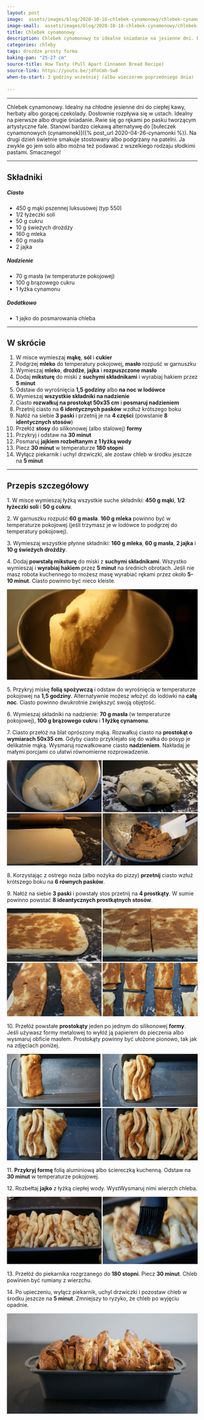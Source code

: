 ```yaml
---
layout: post
image:  assets/images/blog/2020-10-18-chlebek-cynamonowy/chlebek-cynamonowy-1.jpg
image-small:  assets/images/blog/2020-10-18-chlebek-cynamonowy/chlebek-cynamonowy-1.jpg
title: Chlebek cynamonowy
description: Chlebek cynamonowy to idealne śniadanie na jesienne dni. Pasuje do kawy, herbaty i gorącej czekolady. Dosłownie rozpływa się w ustach.
categories: chleby
tags: drozdze prosty forma
baking-pan: "25-27 cm"
source-title: How Tasty (Pull Apart Cinnamon Bread Recipe)
source-link: https://youtu.be/jdfoCmh-Sw8
when-to-start: 3 godziny wcześniej (albo wieczorem poprzedniego dnia)

---
```


-----

Chlebek cynamonowy. Idealny na chłodne jesienne dni do ciepłej kawy, herbaty albo gorącej czekolady. Dosłownie rozpływa się w ustach. Idealny na pierwsze albo drugie śniadanie. Rwie się go rękami po pasku tworzącym artystyczne fale. Stanowi bardzo ciekawą alternatywę do [bułeczek cynamonowych (cynamonek)]({% post_url 2020-04-26-cynamonki %}). Na drugi dzień świetnie smakuje stostowany albo podgrzany na patelni. Ja zwykle go jem solo albo można też podawać z wszelkiego rodzaju słodkimi pastami. Smacznego!

-----

## Składniki

##### Ciasto

* 450 g mąki pszennej luksusowej (typ 550)
* 1/2 łyżeczki soli
* 50 g cukru
* 10 g świeżych drożdży
* 160 g mleka
* 60 g masła
* 2 jajka

##### Nadzienie

* 70 g masła (w temperaturze pokojowej)
* 100 g brązowego cukru
* 1 łyżka cynamonu

##### Dodatkowo

* 1 jajko do posmarowania chleba

-----

## W skrócie

1. W misce wymieszaj **mąkę**, **sól** i **cukier**
2. Podgrzej **mleko** do temperatury pokojowej, **masło** rozpuść w garnuszku
3. Wymieszaj **mleko**, **drożdże**, **jajka** i **rozpuszczone masło**
4. Dodaj **miksturę** do miski z **suchymi składnikami** i wyrabiaj hakiem przez **5 minut**
5. Odstaw do wyrośnięcia **1,5 godziny** albo **na noc w lodówce**
6. Wymieszaj **wszystkie składniki na nadzienie**
7. Ciasto **rozwałkuj na prostokąt 50x35 cm** i **posmaruj nadzieniem**
8. Przetnij ciasto na **6 identycznych pasków** wzdłuż krótszego boku
9. Nałóż na siebie **3 paski** i przetnij je na **4 części** (powstanie **8 identycznych stosów**)
10. Przełóż **stosy** do silikonowej (albo stalowej) **formy**
11. Przykryj i odstaw na **30 minut**
12. Posmaruj **jajkiem rozbełtanym z 1 łyżką wody**
13. Piecz **30 minut** w temperaturze **180 stopni**
14. Wyłącz piekarnik i uchyl drzwiczki, ale zostaw chleb w środku jeszcze na **5 minut**

-----

## Przepis szczegółowy

1\. W misce wymieszaj łyżką wszystkie suche składniki: **450 g mąki**, **1/2 łyżeczki soli** i **50 g cukru**.

2\. W garnuszku rozpuść **60 g masła**. **160 g mleka** powinno być w temperaturze pokojowej (jeśli trzymasz je w lodówce to podgrzej do temperatury pokojowej). 

3\. Wymieszaj wszystkie płynne składniki: **160 g mleka**, **60 g masła**, **2 jajka** i **10 g świeżych drożdży**.

4\. Dodaj **powstałą miksturę** do miski z **suchymi składnikami**. Wszystko wymieszaj i **wyrabiaj hakiem** przez **5 minut** na średnich obrotach. Jeśli nie masz robota kuchennego to możesz masę wyrabiać rękami przez około **5-10 minut**. Ciasto powinno być nieco kleiste.

![Chlebek cynamonowy - mieszanie](/assets/images/blog/2020-10-18-chlebek-cynamonowy/chlebek-cynamonowy-mieszanie.jpg)

5\. Przykryj miskę **folią spożywczą** i odstaw do wyrośnięcia w temperaturze pokojowej na **1,5 godziny**. Alternatywnie możesz włożyć do lodówki na **całą noc**. Ciasto powinno dwukrotnie zwiększyć swoją objętość.

6\. Wymieszaj składniki na nadzienie: **70 g masła** (w temperaturze pokojowej), **100 g brązowego cukru** i **1 łyżkę cynamonu**.

7\. Ciasto przełóż na blat oprószony mąką. Rozwałkuj ciasto na **prostokąt o wymiarach 50x35 cm**. Gdyby ciasto przyklejało się do wałka do posyp je delikatnie mąką. Wysmaruj rozwałkowane ciasto **nadzieniem**. Nakładaj je małymi porcjami co ułatwi równomierne rozprowadzenie.

![Chlebek cynamonowy - formowanie](/assets/images/blog/2020-10-18-chlebek-cynamonowy/chlebek-cynamonowy-formowanie.jpg)

8\. Korzystając z ostrego noża (albo nożyka do pizzy) **przetnij** ciasto wzłuż krótszego boku na **6 równych pasków**.

9\. Nałóż na siebie **3 paski** i powstały stos przetnij na **4 prostkąty**. W sumie powinno powstać **8 ideantycznych prostkątnych stosów**.

![Chlebek cynamonowy - nacinanie](/assets/images/blog/2020-10-18-chlebek-cynamonowy/chlebek-cynamonowy-nacinanie.jpg)

10\. Przełóż powstałe **prostokąty** jeden po jednym do silikonowej **formy**. Jeśli używasz formy metalowej to wyłóż ją papierem do pieczenia albo wysmaruj obficie masłem. Prostokąty powinny być ułożone pionowo, tak jak na zdjęciach poniżej.

![Chlebek cynamonowy - układanie](/assets/images/blog/2020-10-18-chlebek-cynamonowy/chlebek-cynamonowy-ukladanie.jpg)

11\. **Przykryj formę** folią aluminiową albo ściereczką kuchenną. Odstaw na **30 minut** w temperaturze pokojowej.

12\. Rozbełtaj **jajko** z łyżką ciepłej wody. WystWysmaruj nimi wierzch chleba.

![Chlebek cynamonowy - smarowanie](/assets/images/blog/2020-10-18-chlebek-cynamonowy/chlebek-cynamonowy-smarowanie.jpg)

13\. Przełóż do piekarnika rozgrzanego do **180 stopni**. Piecz **30 minut**. Chleb powinien być rumiany z wierzchu.

14\. Po upieczeniu, wyłącz piekarnik, uchyl drzwiczki i pozostaw chleb w środku jeszcze na **5 minut**. Zmniejszy to ryzyko, że chleb po wyjęciu opadnie.

![Chlebek cynamonowy](/assets/images/blog/2020-10-18-chlebek-cynamonowy/chlebek-cynamonowy-gotowy.jpg)